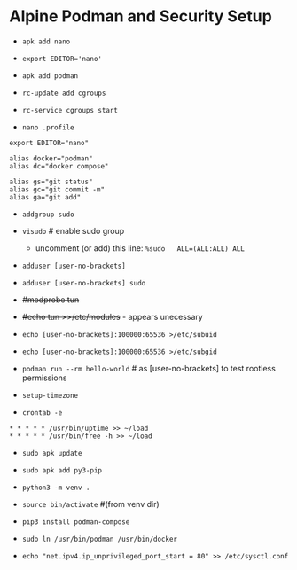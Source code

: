 <!-- permalink: aaba071ba66b59be6fda5443994844f8 DO NOT DELETE OR EDIT THIS LINE -->
# Alpine Podman and Security Setup

* `apk add nano`
* `export EDITOR='nano'`


* `apk add podman`
* `rc-update add cgroups`
* `rc-service cgroups start`

* `nano .profile`


```
export EDITOR="nano"

alias docker="podman"
alias dc="docker compose"

alias gs="git status"
alias gc="git commit -m"
alias ga="git add"
```


* `addgroup sudo`
* `visudo` # enable sudo group
	* uncomment (or add) this line: `%sudo   ALL=(ALL:ALL) ALL`

* `adduser [user-no-brackets]`
* `adduser [user-no-brackets] sudo`


* ~~#modprobe tun~~
* ~~#echo tun >>/etc/modules~~ - appears unecessary
* `echo [user-no-brackets]:100000:65536 >/etc/subuid`
* `echo [user-no-brackets]:100000:65536 >/etc/subgid`

* `podman run --rm hello-world` # as [user-no-brackets] to test rootless permissions

* `setup-timezone`

* `crontab -e`


```
* * * * * /usr/bin/uptime >> ~/load
* * * * * /usr/bin/free -h >> ~/load
```


* `sudo apk update`
* `sudo apk add py3-pip`

* `python3 -m venv .`
* `source bin/activate` #(from venv dir)
* `pip3 install podman-compose`

* `sudo ln /usr/bin/podman /usr/bin/docker`

* `echo "net.ipv4.ip_unprivileged_port_start = 80" >> /etc/sysctl.conf`
